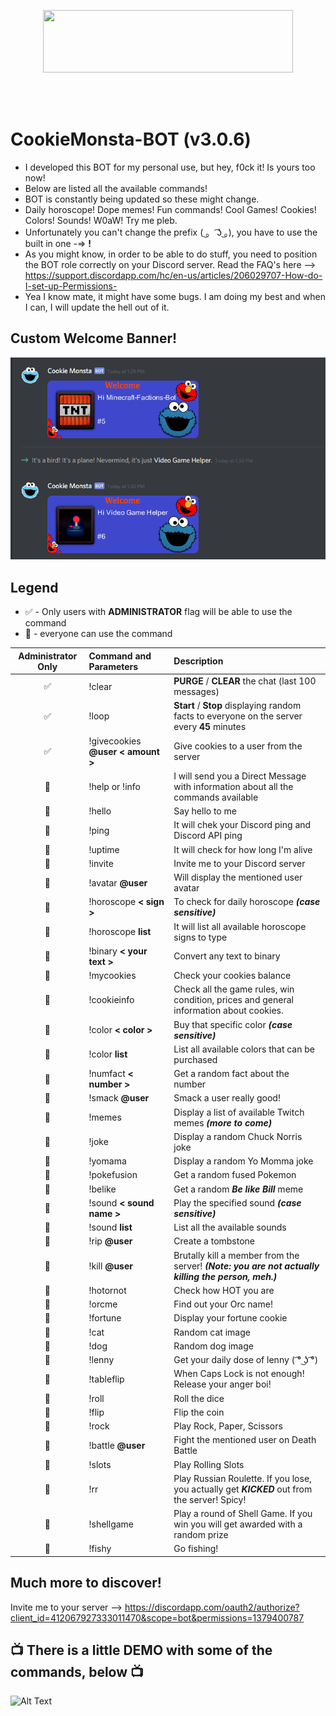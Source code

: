 <p align="center">
  <img src="https://vignette.wikia.nocookie.net/logopedia/images/1/10/Sesame-street-logo_%281%29.png/revision/latest?cb=20161227004438" width="400" height="100">
</p>
<br/><br/>

# CookieMonsta-BOT (v3.0.6)
* I developed this BOT for my personal use, but hey, f0ck it! Is yours too now!
* Below are listed all the available commands!
* BOT is constantly being updated so these might change.
* Daily horoscope! Dope memes! Fun commands! Cool Games! Cookies! Colors! Sounds! W0aW! Try me pleb.
* Unfortunately you can't change the prefix ( ͜。 ͡ʖ ͜。), you have to use the built in one -=> **!** 
* As you might know, in order to be able to do stuff, you need to position the BOT role correctly on your Discord server. Read the FAQ's here --> https://support.discordapp.com/hc/en-us/articles/206029707-How-do-I-set-up-Permissions-
* Yea I know mate, it might have some bugs. I am doing my best and when I can, I will update the hell out of it.

## Custom Welcome Banner!
![Screenshot](welcomebanner.PNG)

## Legend

* ✅ - Only users with **ADMINISTRATOR** flag will be able to use the command
* 👦 - everyone can use the command

| Administrator Only | Command and Parameters | Description |
| :---:              |                   :--- |        :--- |
| ✅ | !clear | **PURGE** / **CLEAR** the chat (last 100 messages) |
| ✅ | !loop | **Start** / **Stop** displaying random facts to everyone on the server every **45** minutes |
| ✅ | !givecookies **@user** **< amount >** | Give cookies to a user from the server |
| 👦 | !help or !info | I will send you a Direct Message with information about all the commands available |
| 👦 | !hello | Say hello to me |
| 👦 | !ping  | It will chek your Discord ping and Discord API ping |
| 👦 | !uptime | It will check for how long I'm alive |
| 👦 | !invite | Invite me to your Discord server |
| 👦 | !avatar **@user** | Will display the mentioned user avatar |
| 👦 | !horoscope **< sign >** | To check for daily horoscope ***(case sensitive)*** |
| 👦 | !horoscope **list** | It will list all available horoscope signs to type |
| 👦 | !binary **< your text >** | Convert any text to binary |
| 👦 | !mycookies | Check your cookies balance |
| 👦 | !cookieinfo | Check all the game rules, win condition, prices and general information about cookies. |
| 👦 | !color **< color >** | Buy that specific color ***(case sensitive)*** |
| 👦 | !color **list** | List all available colors that can be purchased |
| 👦 | !numfact **< number >** | Get a random fact about the number |
| 👦 | !smack **@user** | Smack a user really good! |
| 👦 | !memes | Display a list of available Twitch memes ***(more to come)*** |
| 👦 | !joke | Display a random Chuck Norris joke |
| 👦 | !yomama | Display a random Yo Momma joke |
| 👦 | !pokefusion | Get a random fused Pokemon |
| 👦 | !belike | Get a random ***Be like Bill*** meme |
| 👦 | !sound **< sound name >** | Play the specified sound ***(case sensitive)*** |
| 👦 | !sound **list** | List all the available sounds | 
| 👦 | !rip **@user** | Create a tombstone |
| 👦 | !kill **@user** | Brutally kill a member from the server! ***(Note: you are not actually killing the person, meh.)*** |
| 👦 | !hotornot | Check how HOT you are |
| 👦 | !orcme | Find out your Orc name! |
| 👦 | !fortune | Display your fortune cookie |
| 👦 | !cat | Random cat image |
| 👦 | !dog | Random dog image |
| 👦 | !lenny | Get your daily dose of lenny ( ͡° ͜ʖ ͡°) |
| 👦 | !tableflip | When Caps Lock is not enough! Release your anger boi! |
| 👦 | !roll | Roll the dice |
| 👦 | !flip | Flip the coin | 
| 👦 | !rock | Play Rock, Paper, Scissors |
| 👦 | !battle **@user** | Fight the mentioned user on Death Battle |
| 👦 | !slots | Play Rolling Slots |
| 👦 | !rr | Play Russian Roulette. If you lose, you actually get ***KICKED*** out from the server! Spicy! |
| 👦 | !shellgame | Play a round of Shell Game. If you win you will get awarded with a random prize |
| 👦 | !fishy | Go fishing! |


## Much more to discover!
Invite me to your server --> https://discordapp.com/oauth2/authorize?client_id=412067927333011470&scope=bot&permissions=1379400787

## 📺 There is a little DEMO with some of the commands, below 📺


![Alt Text](https://raw.githubusercontent.com/tutyamxx/CookieMonsta-BOT/master/cookiemonsta.gif)








